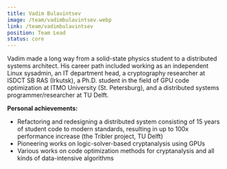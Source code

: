```yaml
---
title: Vadim Bulavintsev
image: /team/vadimbulavintsev.webp
link: /team/vadimbulavintsev
position: Team Lead
status: core
---
```


Vadim made a long way from a solid-state physics student to a distributed systems architect. His career path included working as an independent Linux sysadmin, an IT department head, a cryptography researcher at ISDCT SB RAS (Irkutsk), a Ph.D. student in the field of GPU code optimization at ITMO University (St. Petersburg), and a distributed systems programmer/researcher at TU Delft.

**Personal achievements:**

- Refactoring and redesigning a distributed system consisting of 15 years of student code to modern standards, resulting in up to 100x performance increase (the Tribler project, TU Delft)
- Pioneering works on logic-solver-based cryptanalysis using GPUs
- Various works on code optimization methods for cryptanalysis and all kinds of data-intensive algorithms
